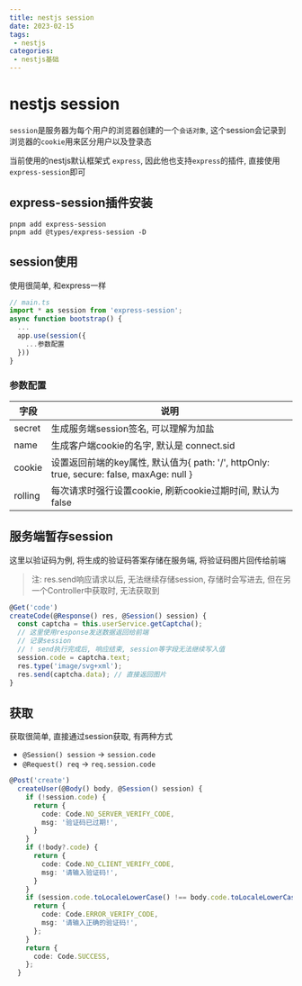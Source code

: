```yaml
---
title: nestjs session
date: 2023-02-15
tags:
 - nestjs
categories: 
 - nestjs基础
---
```


# nestjs session

`session`是服务器为每个用户的浏览器创建的一个`会话对象`, 这个session会记录到浏览器的`cookie`用来区分用户以及登录态

当前使用的nestjs默认框架式 `express`, 因此他也支持`express`的插件, 直接使用`express-session`即可

## express-session插件安装

```shell
pnpm add express-session
pnpm add @types/express-session -D
```

## session使用

使用很简单, 和express一样

```ts
// main.ts
import * as session from 'express-session';
async function bootstrap() {
  ...
  app.use(session({
    ...参数配置
  }))
}
```

### 参数配置

|字段|说明|
| ----- | ------- |
| secret | 生成服务端session签名, 可以理解为加盐 |
| name | 生成客户端cookie的名字, 默认是 connect.sid |
| cookie | 设置返回前端的key属性, 默认值为{ path: '/', httpOnly: true, secure: false, maxAge: null } |
| rolling | 每次请求时强行设置cookie, 刷新cookie过期时间, 默认为false |


## 服务端暂存session

这里以验证码为例, 将生成的验证码答案存储在服务端, 将验证码图片回传给前端

> 注: res.send响应请求以后, 无法继续存储session, 存储时会写进去, 但在另一个Controller中获取时, 无法获取到

```ts
@Get('code')
createCode(@Response() res, @Session() session) {
  const captcha = this.userService.getCaptcha();
  // 这里使用response发送数据返回给前端
  // 记录session
  // ! send执行完成后, 响应结束, session等字段无法继续写入值
  session.code = captcha.text;
  res.type('image/svg+xml');
  res.send(captcha.data); // 直接返回图片
}
```

## 获取

获取很简单, 直接通过session获取, 有两种方式
+ `@Session() session` -> `session.code`
+ `@Request() req` -> `req.session.code`

```ts
@Post('create')
  createUser(@Body() body, @Session() session) {
    if (!session.code) {
      return {
        code: Code.NO_SERVER_VERIFY_CODE,
        msg: '验证码已过期!',
      }
    }
    if (!body?.code) {
      return {
        code: Code.NO_CLIENT_VERIFY_CODE,
        msg: '请输入验证码!',
      }
    }
    if (session.code.toLocaleLowerCase() !== body.code.toLocaleLowerCase()) {
      return {
        code: Code.ERROR_VERIFY_CODE,
        msg: '请输入正确的验证码!',
      };
    }
    return {
      code: Code.SUCCESS,
    };
  }
```



